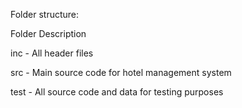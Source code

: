 
Folder structure:

Folder	     Description

inc      -    All header files

src	     -    Main source code for hotel management system

test     -	 All source code and data for testing purposes

